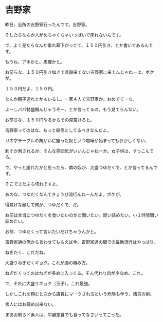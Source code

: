 # 吉野家

昨日、近所の吉野家行ったんです。吉野家。

そしたらなんか人がめちゃくちゃいっぱいで座れないんです。

で、よく見たらなんか垂れ幕下がってて、１５０円引き、とか書いてあるんです。

もうね、アホかと。馬鹿かと。

お前らな、１５０円引き如きで普段来てない吉野家に来てんじゃねーよ、ボケが。

１５０円だよ、１５０円。

なんか親子連れとかもいるし。一家４人で吉野家か。おめでてーな。

よーしパパ特盛頼んじゃうぞー、とか言ってるの。もう見てらんない。

お前らな、１５０円やるからその席空けろと。

吉野家ってのはな、もっと殺伐としてるべきなんだよ。

Ｕの字テーブルの向かいに座った奴といつ喧嘩が始まってもおかしくない、

刺すか刺されるか、そんな雰囲気がいいんじゃねーか。女子供は、すっこんでろ。

で、やっと座れたかと思ったら、隣の奴が、大盛つゆだくで、とか言ってるんです。

そこでまたぶち切れですよ。

あのな、つゆだくなんてきょうび流行んねーんだよ。ボケが。

得意げな顔して何が、つゆだくで、だ。

お前は本当につゆだくを食いたいのかと問いたい。問い詰めたい。小１時間問い詰めたい。

お前、つゆだくって言いたいだけちゃうんかと。

吉野家通の俺から言わせてもらえば今、吉野家通の間での最新流行はやっぱり、

ねぎだく、これだね。

大盛りねぎだくギョク。これが通の頼み方。

ねぎだくってのはねぎが多めに入ってる。そん代わり肉が少なめ。これ。

で、それに大盛りギョク（玉子）。これ最強。

しかしこれを頼むと次から店員にマークされるという危険も伴う、諸刃の剣。

素人にはお薦め出来ない。

まあお前らド素人は、牛鮭定食でも食ってなさいってこった。
